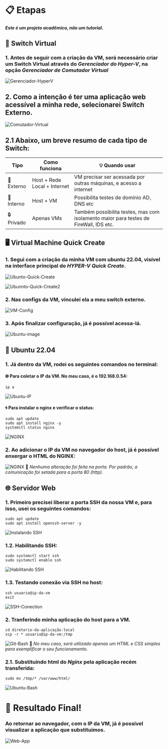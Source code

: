 # 📋 Etapas

##### _Este é um projeto acadêmico, não um tutorial._

## 🔀 Switch Virtual

### 1. Antes de seguir com a criação da VM, será necessário criar um Switch Virtual através do _Gerenciador do Hyper-V_, na opção _Gerenciador de Comutador Virtual_

![Gerenciador-HyperV](imagens/gerenciador-hyperv.png)

## 2. Como a intenção é ter uma aplicação web acessível a minha rede, selecionarei Switch Externo.

![Comutador-Virtual](imagens/criar-comutador-virtual.png)

## 2.1 Abaixo, um breve resumo de cada tipo de Switch:

| Tipo      | Como funciona                | 💡 Quando usar                                                                        |
| --------- | ---------------------------- | ------------------------------------------------------------------------------------- |
| 🔌Externo | Host + Rede Local + Internet | VM precisar ser acessada por outras máquinas, e acesso a internet                     |
| 🧱Interno | Host + VM                    | Possibilita testes de domínio AD, DNS etc                                             |
| 🔒Privado | Apenas VMs                   | Também possibilita testes, mas com isolamento maior para testes de FireWall, IDS etc. |

## 🖥️ Virtual Machine Quick Create

### 1. Segui com a criação da minha VM com ubuntu 22.04, visível na interface principal do _HYPER-V Quick Create_.

![Ubunto-Quick-Create](imagens/ubuntu-quick-create.png)

![Ubunnto-Quick-Create2](imagens/ubuntu-quick-create2.png)

### 2. Nas configs da VM, vinculei ela a meu switch externo.

![VM-Config](imagens/vm-config.png)

### 3. Após finalizar configuração, já é possível acessa-lá.

![Ubuntu-image](imagens/ubuntu.png)

## 🐧 Ubuntu 22.04

### 1. Já dentro da VM, rodei os seguintes comandos no terminal:

#### 🌐 Para coletar o IP da VM. No meu caso, é o 192.168.0.54:

    ip a

![Ubuntu-IP](imagens/ubuntu-terminal.png)

#### 🌀 Para instalar o nginx e verificar o status:

    sudo apt update
    sudo apt install nginx -y
    systemctl status nginx

![NGINX](imagens/nginx-working.png)

### 2. Ao adicionar o IP da VM no navegador do host, já é possível enxergar o HTML do NGINX:

![NGINX](imagens/ubuntu-ip.png) 🔺 _Nenhuma alteração foi feita na porta. Por padrão, a comunicação foi setada para a porta 80 (http)._

## 🌐 Servidor Web

### 1. Primeiro precisei liberar a porta SSH da nossa VM e, para isso, usei os seguintes comandos:

    sudo apt update
    sudo apt install openssh-server -y

![Instalando SSH](imagens/instalar-ssh.png)

### 1.2. Habilitando SSH:

    sudo systemctl start ssh
    sudo systemctl enable ssh

![Habilitando SSH](imagens/ativar-ssh.png)

### 1.3. Testando conexão via SSH no host:

    ssh usuario@ip-da-vm
    exit

![SSH-Conection](imagens/image.png)

### 2. Tranferindo minha aplicação do host para a VM.

    cd diretorio-da-aplicação-local
    scp -r * usuario@ip-da-vm:/tmp

![Git-Bash](imagens/git-bash.png) 🔺 _No meu caso, será utilizado apenas um HTML e CSS simples para exemplificar o seu funcionamento._

### 2.1. Substituindo html do _Nginx_ pela aplicação recém transferida:

    sudo mv /tmp/* /var/www/html/

![Ubuntu-Bash](imagens/bash-ubuntu.png)

# 🎯 Resultado Final!

### Ao retornar ao navegador, com o IP da VM, já é possível visualizar a aplicação que substituimos.

![Web-App](imagens/web-app.png)
